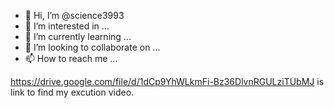 - 👋 Hi, I’m @science3993
- 👀 I’m interested in ...
- 🌱 I’m currently learning ...
- 💞️ I’m looking to collaborate on ...
- 📫 How to reach me ...

<!---
science3993/science3993 is a ✨ special ✨ repository because its `README.md` (this file) appears on your GitHub profile.
You can click the Preview link to take a look at your changes.
--->
https://drive.google.com/file/d/1dCp9YhWLkmFi-Bz36DlvnRGULziTUbMJ is link to find my excution video.
